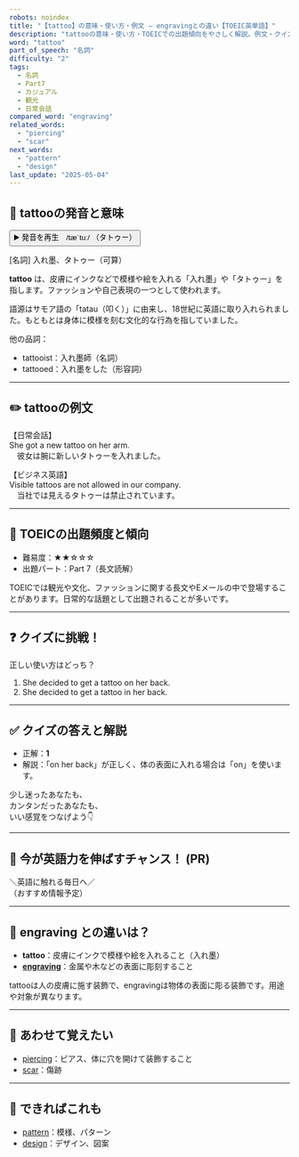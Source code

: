 ```yaml
---
robots: noindex
title: "【tattoo】の意味・使い方・例文 ― engravingとの違い【TOEIC英単語】"
description: "tattooの意味・使い方・TOEICでの出題傾向をやさしく解説。例文・クイズ付きでengravingとの違いもわかりやすく学べます。"
word: "tattoo"
part_of_speech: "名詞"
difficulty: "2"
tags:
  - 名詞
  - Part7
  - カジュアル
  - 観光
  - 日常会話
compared_word: "engraving"
related_words:
  - "piercing"
  - "scar"
next_words:
  - "pattern"
  - "design"
last_update: "2025-05-04"
---
```


## 🔰 tattooの発音と意味

<button class="play-audio" onclick="playTTS('tattoo')">
  <span class="play-audio-main">
    ▶️ 発音を再生　/tæˈtuː/
  </span>
  <span class="play-audio-sub">
    （タトゥー）
  </span>
</button>

[名詞] 入れ墨、タトゥー（可算）

**tattoo** は、皮膚にインクなどで模様や絵を入れる「入れ墨」や「タトゥー」を指します。ファッションや自己表現の一つとして使われます。

語源はサモア語の「tatau（叩く）」に由来し、18世紀に英語に取り入れられました。もともとは身体に模様を刻む文化的な行為を指していました。

他の品詞：  
- tattooist：入れ墨師（名詞）
- tattooed：入れ墨をした（形容詞）

---

## ✏️ tattooの例文

【日常会話】  
She got a new tattoo on her arm.  
　彼女は腕に新しいタトゥーを入れました。

【ビジネス英語】  
Visible tattoos are not allowed in our company.  
　当社では見えるタトゥーは禁止されています。

---

## 🎯 TOEICの出題頻度と傾向

- 難易度：★★☆☆☆
- 出題パート：Part 7（長文読解）

TOEICでは観光や文化、ファッションに関する長文やEメールの中で登場することがあります。日常的な話題として出題されることが多いです。

---

## ❓ クイズに挑戦！

正しい使い方はどっち？

1. She decided to get a tattoo on her back.  
2. She decided to get a tattoo in her back.

---

## ✅ クイズの答えと解説

- 正解：**1**
- 解説：「on her back」が正しく、体の表面に入れる場合は「on」を使います。

少し迷ったあなたも、  
カンタンだったあなたも、  
いい感覚をつなげよう👇️

---

## 🚀 今が英語力を伸ばすチャンス！ (PR)

<div class="info-center">
＼英語に触れる毎日へ／<br>  
（おすすめ情報予定）
</div>

---

## 🤔  engraving との違いは？

- **tattoo**：皮膚にインクで模様や絵を入れること（入れ墨）
- **[engraving](/engraving)**：金属や木などの表面に彫刻すること

tattooは人の皮膚に施す装飾で、engravingは物体の表面に彫る装飾です。用途や対象が異なります。

---

## 🧩 あわせて覚えたい

- [piercing](/piercing)：ピアス、体に穴を開けて装飾すること
- [scar](/scar)：傷跡

---

## 📖 できればこれも

- [pattern](/pattern)：模様、パターン
- [design](/design)：デザイン、図案

<!-- cvid: aid21_bid34 -->
